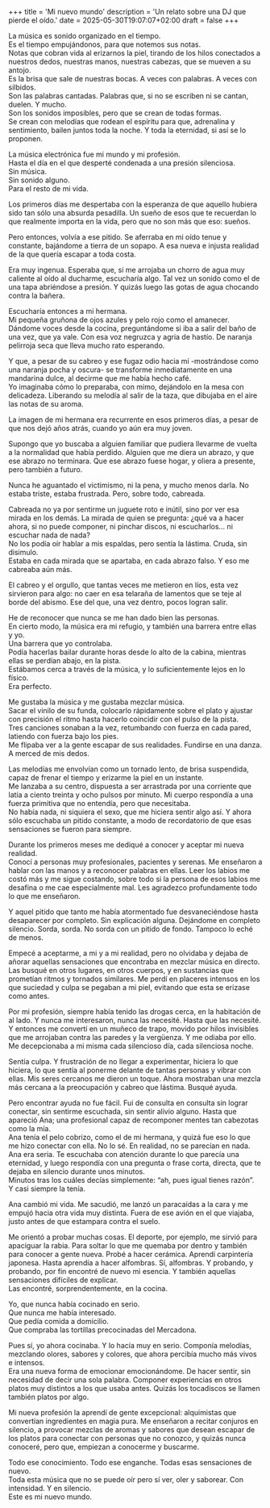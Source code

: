 +++
title = 'Mi nuevo mundo'
description = 'Un relato sobre una DJ que pierde el oído.'
date = 2025-05-30T19:07:07+02:00
draft = false
+++

La música es sonido organizado en el tiempo.  
Es el tiempo empujándonos, para que notemos sus notas.  
Notas que cobran vida al erizarnos la piel, tirando de los hilos conectados a nuestros dedos, nuestras manos, nuestras cabezas, que se mueven a su antojo.  
Es la brisa que sale de nuestras bocas. A veces con palabras. A veces con silbidos.  
Son las palabras cantadas. Palabras que, si no se escriben ni se cantan, duelen. Y mucho.  
Son los sonidos imposibles, pero que se crean de todas formas.  
Se crean con melodías que rodean el espíritu para que, adrenalina y sentimiento, bailen juntos toda la noche. Y toda la eternidad, si así se lo proponen.  

La música electrónica fue mi mundo y mi profesión.  
Hasta el día en el que desperté condenada a una presión silenciosa.  
Sin música.  
Sin sonido alguno.  
Para el resto de mi vida.  

Los primeros días me despertaba con la esperanza de que aquello hubiera sido tan sólo una absurda pesadilla. Un sueño de esos que te recuerdan lo que realmente importa en la vida, pero que no son más que eso: sueños.  

Pero entonces, volvía a ese pitido. Se aferraba en mi oído tenue y constante, bajándome a tierra de un sopapo. A esa nueva e injusta realidad de la que quería escapar a toda costa.  

Era muy ingenua. Esperaba que, si me arrojaba un chorro de agua muy caliente al oído al ducharme, escucharía algo. Tal vez un sonido como el de una tapa abriéndose a presión. Y quizás luego las gotas de agua chocando contra la bañera.  

Escucharía entonces a mi hermana.  
Mi pequeña gruñona de ojos azules y pelo rojo como el amanecer.  
Dándome voces desde la cocina, preguntándome si iba a salir del baño de una vez, que ya vale. Con esa voz negruzca y agria de hastío. De naranja pelirroja seca que lleva mucho rato esperando.  

Y que, a pesar de su cabreo y ese fugaz odio hacia mí -mostrándose como una naranja pocha y oscura- se transforme inmediatamente en una mandarina dulce, al decirme que me había hecho café.  
Yo imaginaba cómo lo preparaba, con mimo, dejándolo en la mesa con delicadeza. Liberando su melodía al salir de la taza, que dibujaba en el aire las notas de su aroma.  

La imagen de mi hermana era recurrente en esos primeros días, a pesar de que nos dejó años atrás, cuando yo aún era muy joven.  

Supongo que yo buscaba a alguien familiar que pudiera llevarme de vuelta a la normalidad que había perdido. Alguien que me diera un abrazo, y que ese abrazo no terminara. Que ese abrazo fuese hogar, y oliera a presente, pero también a futuro.  

Nunca he aguantado el victimismo, ni la pena, y mucho menos darla.
No estaba triste, estaba frustrada. Pero, sobre todo, cabreada.  

Cabreada no ya por sentirme un juguete roto e inútil, sino por ver esa mirada en los demás. La mirada de quien se pregunta: ¿qué va a hacer ahora, si no puede componer, ni pinchar discos, ni escucharlos… ni escuchar nada de nada?  
No los podía oír hablar a mis espaldas, pero sentía la lástima. Cruda, sin disimulo.  
Estaba en cada mirada que se apartaba, en cada abrazo falso. Y eso me cabreaba aún más.  

El cabreo y el orgullo, que tantas veces me metieron en líos, esta vez sirvieron para algo: no caer en esa telaraña de lamentos que se teje al borde del abismo. Ese del que, una vez dentro, pocos logran salir.  

He de reconocer que nunca se me han dado bien las personas.  
En cierto modo, la música era mi refugio, y también una barrera entre ellas y yo.  
Una barrera que yo controlaba.  
Podía hacerlas bailar durante horas desde lo alto de la cabina, mientras ellas se perdían abajo, en la pista.  
Estábamos cerca a través de la música, y lo suficientemente lejos en lo físico.  
Era perfecto.  

Me gustaba la música y me gustaba mezclar música.  
Sacar el vinilo de su funda, colocarlo rápidamente sobre el plato y ajustar con precisión el ritmo hasta hacerlo coincidir con el pulso de la pista.  
Tres canciones sonaban a la vez, retumbando con fuerza en cada pared, latiendo con fuerza bajo los pies.  
Me flipaba ver a la gente escapar de sus realidades. Fundirse en una danza.  
A merced de mis dedos.  

Las melodías me envolvían como un tornado lento, de brisa suspendida, capaz de frenar el tiempo y erizarme la piel en un instante.  
Me lanzaba a su centro, dispuesta a ser arrastrada por una corriente que latía a ciento treinta y ocho pulsos por minuto. Mi cuerpo respondía a una fuerza primitiva que no entendía, pero que necesitaba.  
No había nada, ni siquiera el sexo, que me hiciera sentir algo así. Y ahora sólo escuchaba un pitido constante, a modo de recordatorio de que esas sensaciones se fueron para siempre.  

Durante los primeros meses me dediqué a conocer y aceptar mi nueva realidad.  
Conocí a personas muy profesionales, pacientes y serenas. Me enseñaron a hablar con las manos y a reconocer palabras en ellas. Leer los labios me costó más y me sigue costando, sobre todo si la persona de esos labios me desafina o me cae especialmente mal. Les agradezco profundamente todo lo que me enseñaron.  

Y aquel pitido que tanto me había atormentado fue desvaneciéndose hasta desaparecer por completo. Sin explicación alguna. Dejándome en completo silencio. Sorda, sorda. No sorda con un pitido de fondo. Tampoco lo eché de menos.  

Empecé a aceptarme, a mi y a mi realidad, pero no olvidaba y dejaba de añorar aquellas sensaciones que encontraba en mezclar música en directo.  
Las busqué en otros lugares, en otros cuerpos, y en sustancias que prometían ritmos y tornados similares. Me perdí en placeres intensos en los que suciedad y culpa se pegaban a mi piel, evitando que esta se erizase como antes.  

Por mi profesión, siempre había tenido las drogas cerca, en la habitación de al lado. Y nunca me interesaron, nunca las necesité. Hasta que las necesité. Y entonces me convertí en un muñeco de trapo, movido por hilos invisibles que me arrojaban contra las paredes y la vergüenza. Y me odiaba por ello.  
Me decepcionaba a mi misma cada silencioso día, cada silenciosa noche.  

Sentía culpa. Y frustración de no llegar a experimentar, hiciera lo que hiciera, lo que sentía al ponerme delante de tantas personas y vibrar con ellas. Mis seres cercanos me dieron un toque. Ahora mostraban una mezcla más cercana a la preocupación y cabreo que lástima. Busqué ayuda.  

Pero encontrar ayuda no fue fácil. Fui de consulta en consulta sin lograr conectar, sin sentirme escuchada, sin sentir alivio alguno. Hasta que apareció Ana; una profesional capaz de recomponer mentes tan cabezotas como la mía.  
Ana tenía el pelo cobrizo, como el de mi hermana, y quizá fue eso lo que me hizo conectar con ella. No lo sé. En realidad, no se parecían en nada.  
Ana era seria. Te escuchaba con atención durante lo que parecía una eternidad, y luego respondía con una pregunta o frase corta, directa, que te dejaba en silencio durante unos minutos.  
Minutos tras los cuáles decías simplemente: “ah, pues igual tienes razón”.  
Y casi siempre la tenía.  

Ana cambió mi vida. Me sacudió, me lanzó un paracaídas a la cara y me empujó hacia otra vida muy distinta. Fuera de ese avión en el que viajaba, justo antes de que estampara contra el suelo.  

Me orientó a probar muchas cosas. El deporte, por ejemplo, me sirvió para apaciguar la rabia. Para soltar lo que me quemaba por dentro y también para conocer a gente nueva. Probé a hacer cerámica. Aprendí carpintería japonesa. Hasta aprendía a hacer alfombras. Sí, alfombras. Y probando, y probando, por fin encontré de nuevo mi esencia. Y también aquellas sensaciones difíciles de explicar.  
Las encontré, sorprendentemente, en la cocina.  

Yo, que nunca había cocinado en serio.  
Que nunca me había interesado.  
Que pedía comida a domicilio.  
Que compraba las tortillas precocinadas del Mercadona.  


Pues sí, yo ahora cocinaba. Y lo hacía muy en serio. Componía melodías, mezclando olores, sabores y colores, que ahora percibía mucho más vivos e intensos.  
Era una nueva forma de emocionar emocionándome. De hacer sentir, sin necesidad de decir una sola palabra. Componer experiencias en otros platos muy distintos a los que usaba antes. Quizás los tocadiscos se llamen también platos por algo.  

Mi nueva profesión la aprendí de gente excepcional: alquimistas que convertían ingredientes en magia pura. Me enseñaron a recitar conjuros en silencio, a provocar mezclas de aromas y sabores que desean escapar de los platos para conectar con personas que no conozco, y quizás nunca conoceré, pero que, empiezan a conocerme y buscarme.  

Todo ese conocimiento. Todo ese enganche. Todas esas sensaciones de nuevo.  
Toda esta música que no se puede oír pero sí ver, oler y saborear. Con intensidad. Y en silencio.  
Este es mi nuevo mundo. 
